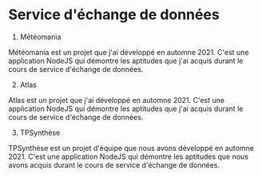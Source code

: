 
# Service d'échange de données

1. Météomania

Météomania est un projet que j'ai développé en automne 2021. C'est une application NodeJS qui démontre les aptitudes que j'ai acquis durant le cours de service d'échange de données.

2. Atlas

Atlas est un projet que j'ai développé en automne 2021. C'est une application NodeJS qui démontre les aptitudes que j'ai acquis durant le cours de service d'échange de données.

3. TPSynthèse

TPSynthèse est un projet d'équipe que nous avons développé en automne 2021. C'est une application NodeJS qui démontre les aptitudes que nous avons acquis durant le cours de service d'échange de données.